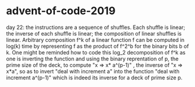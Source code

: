 # advent-of-code-2019

day 22: the instructions are a sequence of shuffles. Each shuffle is linear; the inverse of each shuffle is linear; the composition of linear shuffles is linear. Arbitrary composition f^k of a linear function f can be computed in log(k) time by representing f as the product of f^2^b for the binary bits b of k. One might be reminded how to code this log_2 decomposition of f^k as one is inverting the function and using the binary reprentation of p, the prime size of the deck, to compute "x => x* a^(p-1)" , the inverse of "x => x*a", so as to invert "deal with increment a" into the function "deal with increment a^(p-1)" which is indeed its inverse for a deck of prime size p.
